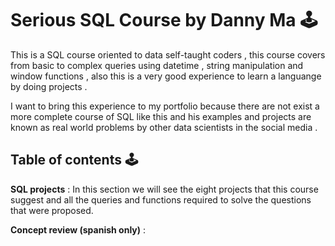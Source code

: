 # Serious SQL Course by Danny Ma 🕹
This is a SQL course oriented to data self-taught coders , this course covers from basic to complex queries 
using datetime , string manipulation and window functions , also this is a very good experience to learn a 
languange by doing projects .

I want to bring this experience to my portfolio because there are not exist a more complete course of SQL like this 
and his examples and projects are known as real world problems by other data scientists in the social media .

## Table of contents 🕹
**SQL projects** : In this section we will see the eight projects that this course suggest and all the queries and functions
required to solve the questions that were proposed.

**Concept review (spanish only)** :


